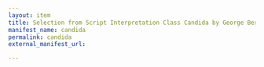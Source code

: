 ```yaml
---
layout: item
title: Selection from Script Interpretation Class Candida by George Bernard Shaw ADS0504
manifest_name: candida
permalink: candida
external_manifest_url: 

---
```

<!-- Add an essay or interpretive material below this line,
using HTML or markdown.  Do not modify this file above this line -->
